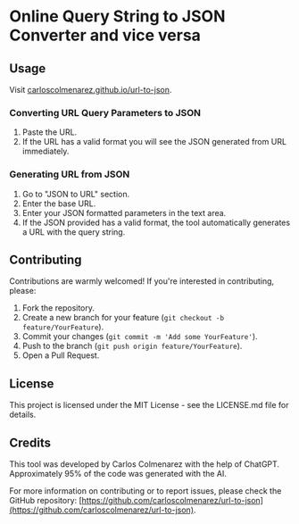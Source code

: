 # Online Query String to JSON Converter and vice versa

## Usage
Visit [carloscolmenarez.github.io/url-to-json](https://carloscolmenarez.github.io/url-to-json/).

### Converting URL Query Parameters to JSON
1. Paste the URL.
2. If the URL has a valid format you will see the JSON generated from URL immediately.

### Generating URL from JSON
1. Go to "JSON to URL" section.
2. Enter the base URL.
3. Enter your JSON formatted parameters in the text area.
4. If the JSON provided has a valid format, the tool automatically generates a URL with the query string.

## Contributing
Contributions are warmly welcomed! If you're interested in contributing, please:

1. Fork the repository.
2. Create a new branch for your feature (`git checkout -b feature/YourFeature`).
3. Commit your changes (`git commit -m 'Add some YourFeature'`).
4. Push to the branch (`git push origin feature/YourFeature`).
5. Open a Pull Request.

## License
This project is licensed under the MIT License - see the LICENSE.md file for details.

## Credits
This tool was developed by Carlos Colmenarez with the help of ChatGPT. Approximately 95% of the code was generated with the AI.

For more information on contributing or to report issues, please check the GitHub repository: [https://github.com/carloscolmenarez/url-to-json](https://github.com/carloscolmenarez/url-to-json).
